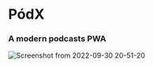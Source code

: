 # PódX

### A modern podcasts PWA

![Screenshot from 2022-09-30 20-51-20](https://user-images.githubusercontent.com/54845047/193282421-82b34a84-d380-476b-9e84-47bce5adbf50.png)
